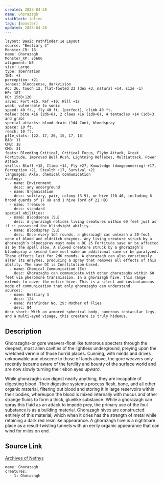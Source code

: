 ```yaml
---
created: 2023-04-28
name: Ghorazagh
statblock: inline
tags: [monster]
updated: 2023-04-28
---
```

```statblock
layout: Basic Pathfinder 1e Layout
source: "Bestiary 3"
Monster_CR: 13
name: Ghorazagh
Monster_XP: 25600
alignment: NE
size: Large
type: aberration
INI: +3
perception: +21
senses: bloodsense, darkvision
AC: 26, touch 12, flat-footed 23 (dex +3, natural +14, size -1)
HP: 187
HD: 15d8+120
saves: Fort +15, Ref +10, Will +12
weak: vulnerable to sonic
speed: 40 ft., fly 40 ft. (perfect), climb 40 ft.
melee: bite +16 (2d6+6), 2 claws +16 (1d8+6), 4 tentacles +14 (1d6+3 and grab)
special_attacks: blood drain (1d4 Con), bloodspray
space: 10 ft.
reach: 10 ft.
pf1e_stats: [22, 17, 26, 15, 17, 16]
BAB: 11
CMB: 18
CMD: 31
feats: Bleeding Critical, Critical Focus, Flyby Attack, Great Fortitude, Improved Bull Rush, Lightning Reflexes, Multiattack, Power Attack
skills: Bluff +18, Climb +14, Fly +27, Knowledge (dungeoneering) +17, Perception +21, Stealth +17, Survival +21
languages: Aklo, chemical communication
ecology:
  - name: Environment
    desc: any underground
  - name: Organisation
    desc: solitary, pair, colony (3-9), or hive (10-40, including 6 brood guards of 17 HD and 1 hive lord of 21 HD)
  - name: Treasure
    desc: standard
special_abilities:
  - name: Bloodsense (Su)
    desc: A ghorazagh notices living creatures within 60 feet just as if it possessed the blindsight ability.
  - name: Bloodspray (Su)
    desc: Once every 1d4 rounds, a ghorazagh can unleash a 20-foot cone of blood and eldritch enzymes. Any living creature struck by a ghorazagh’s bloodspray must make a DC 25 Fortitude save or be affected as by the spell slow. A slowed creature struck by a ghorazagh’s bloodspray a second time must make an additional save or be paralyzed. These effects last for 2d6 rounds. A ghorazagh can also consciously alter its enzymes, producing a spray that removes all effects of this ability. The save DC is Constitution-based.
  - name: Chemical Communication (Ex)
    desc: Ghorazaghs can communicate with other ghorazaghs within 60 feet via pheromone transmission. In a ghorazagh hive, this range extends to cover the entire hive. This is a silent and instantaneous mode of communication that only ghorazaghs can understand.
sources:
  - name: Bestiary 3
    desc: 124
  - name: Pathfinder No. 29: Mother of Flies
    desc: 84
desc_short: With an armored spherical body, numerous tentacular legs, and a multi-eyed visage, this creature is truly hideous.
```
## Description
Ghorazaghs-or gore weavers-float like tumorous specters through the deepest, most alien cavities of the lightless underground, preying upon the wretched vermin of those horrid places. Cunning, with minds and drives unknowable and obscene to those of lands above, the gore weavers only recently became aware of the fertility and bounty of the surface world and are now slowly turning their ebon eyes upward.

While ghorazaghs can digest nearly anything, they are incapable of digesting blood. Their digestive systems process flesh, bone, and all other organic material, filtering out blood and storing it in large reservoirs within their bodies, whereupon the blood is mixed internally with mucus and other strange fluids to form a thick, gluelike substance. While a ghorazagh can spray this fluid as an attack to impede prey, the primary use of the foul substance is as a building material. Ghorazagh hives are constructed entirely of this material, which when it dries has the strength of metal while retaining a dark red resinlike appearance. A ghorazagh hive is a nightmare place as a result-twisting tunnels with an eerily organic appearance that can wind for miles on end.
## Source Link
[Archives of Nethys](https://aonprd.com/MonsterDisplay.aspx?ItemName=Ghorazagh)
```encounter-table
name: Ghorazagh
creatures:
  - 1: Ghorazagh
```

